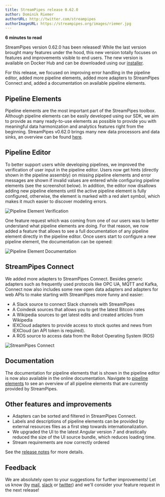 ```yaml
---
title: StreamPipes release 0.62.0
author: Dominik Riemer
authorURL: http://twitter.com/streampipes
authorImageURL: https://streampipes.org/images/riemer.jpg
---
```

**<div style="float: left; padding-right: 40px;">6 minutes to read</div>**
<br>

StreamPipes version 0.62.0 has been released! While the last version brought many features under the hood, this new version totally focuses on features and improvements visible to end users.
The new version is available on Docker Hub and can be downloaded using our [installer](https://github.com/streampipes/streampipes-installer).
<!--truncate-->

For this release, we focused on improving error handling in the pipeline editor, added more pipeline elements, added more adapters to StreamPipes Connect and, added a documentation on available pipeline elements.

## Pipeline Elements 
Pipeline elements are the most important part of the StreamPipes toolbox. Although pipeline elements can be easily developed using our SDK, we aim to provide as many ready-to-use elements as possible to provide you with meaningful data harmonization and analytics features right from the beginning.
StreamPipes v0.62.0 brings many new data processors and data sinks, an overview can be found [here](/docs/pipeline-elements). 

## Pipeline Editor
To better support users while developing pipelines, we improved the verification of user input in the pipeline editor.
Users now get hints (directly shown in the pipeline assembly) on missing pipeline elements and error messages are shown if invalid values are entered while configuring pipeline elements (see the screenshot below).
In addition, the editor now disallows adding new pipeline elements until the active pipeline element is fully configured, otherwise, the element is marked with a red alert symbol, which makes it much easier to discover modeling errors.

<img class="blog-image" style="max-width:90%;" src="/blog/assets/2019-05-23/pipeline-editor.png" alt="Pipeline Element Verification">

One feature request which was coming from one of our users was to better understand what pipeline elements are doing. For that reason, we now added a feature that allows to see a full documentation of any pipeline element directly in the pipeline editor.
Once users start to configure a new pipeline element, the documentation can be opened:

<img class="blog-image" style="max-width:90%;" src="/blog/assets/2019-05-23/pipeline-element-documentation.png" alt="Pipeline Element Documentation">


## StreamPipes Connect
We added more adapters to StreamPipes Connect. 
Besides generic adapters such as frequently used protocols like OPC UA, MQTT and Kafka, Connect now also includes some new open data adapters and adapters for web APIs to make starting with StreamPipes more funny and easier:

* A Slack source to connect Slack channels with StreamPipes
* A Coindesk sources that allows you to get the latest Bitcoin rates
* A Wikipedia sources to get latest edits and created articles from Wikipedia
* IEXCloud adapters to provide access to stock quotes and news from IEXCloud (an API token is required).
* A ROS source to access data from the Robot Operating System (ROS)

<img class="blog-image" style="max-width:90%;" src="/blog/assets/2019-05-23/connect.png" alt="StreamPipes Connect">


## Documentation
The documentation for pipeline elements that is shown in the pipeline editor is now also available in the online documentation.
Navigate to [pipeline elements](/docs/pipeline-elements) to see an overview of all pipeline elements that are currently provided by StreamPipes.

## Other features and improvements

* Adapters can be sorted and filtered in StreamPipes Connect.
* Labels and descriptions of pipeline elements can be provided by external resources files as a first step towards internationalization.
* We upgraded the UI to the latest Angular version 7 and drastically reduced the size of the UI source bundle, which reduces loading time.
* Stream requirements are now correctly ordered

See the [release notes](https://github.com/streampipes/streampipes-ce/releases/tag/0.62.0) for more details.

## Feedback

We are absolutely open to your suggestions for further improvements! Let us know (by [mail](mailto:feedback@streampipes.org), [slack](https://slack.streampipes.org) or [twitter](https://www.twitter.com/streampipes)) and we'll consider your feature request in the next release!







